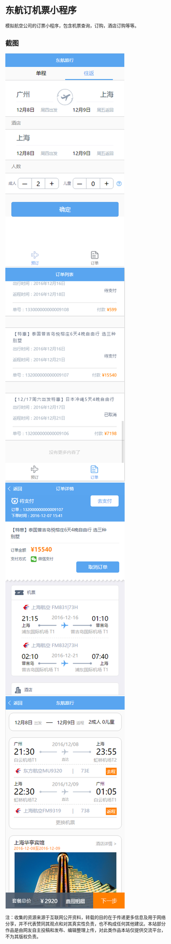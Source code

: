 # 东航订机票小程序

模拟航空公司的订票小程序，包含机票查询，订购，酒店订购等等。

## 截图
![首页](images/首页.png)
![订单列表页](images/订单列表页.png)
![订单详情页](images/订单详情页.png)
![机酒详情页](images/机酒详情页.png)

注：收集的资源来源于互联网公开资料，转载的目的在于传递更多信息及用于网络分享，并不代表赞同其观点和对其真实性负责，也不构成任何其他建议。本站部分作品是由网友自主投稿和发布、编辑整理上传，对此类作品本站仅提供交流平台，不为其版权负责。
